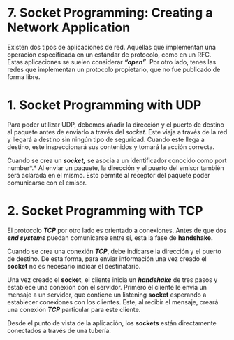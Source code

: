 # 7. Socket Programming: Creating a Network Application

Existen dos tipos de aplicaciones de red. Aquellas que implementan una operación especificada en un estándar de protocolo, como en un RFC. Estas aplicaciones se suelen considerar *******“open”*******. Por otro lado, tenes las redes que implementan un protocolo propietario, que no fue publicado de forma libre.

# 1. Socket Programming with UDP

Para poder utilizar UDP, debemos añadir la dirección y el puerto de destino al paquete antes de enviarlo a través del *socket*. Este viaja a través de la red y llegará a destino sin ningún tipo de seguridad. Cuando este llega a destino, este inspeccionará sus contenidos y tomará la acción correcta. 

Cuando se crea un *******socket,******* se asocia a un identificador conocido como port number*.* Al enviar un paquete, la dirección y el puerto del emisor también será aclarada en el mismo. Esto permite al receptor del paquete poder comunicarse con el emisor.

# 2. Socket Programming with TCP

El protocolo ***TCP*** por otro lado es orientado a conexiones. Antes de que dos ***********end systems*********** puedan comunicarse entre sí, esta la fase de ********handshake.********

Cuando se crea una conexión ***TCP***, debe indicarse la dirección y el puerto de destino. De esta forma, para enviar información una vez creado el ******socket****** no es necesario indicar el destinatario.

Una vez creado el ******socket******, el cliente inicia un *******handshake******* de tres pasos y establece una conexión con el servidor. Primero el cliente le envía un mensaje a un servidor, que contiene un listening ********socket******** esperando a establecer conexiones con los clientes. Este, al recibir el mensaje, creará una conexión ***TCP*** particular para este cliente.

Desde el punto de vista de la aplicación, los ********sockets******** están directamente conectados a través de una tubería.
